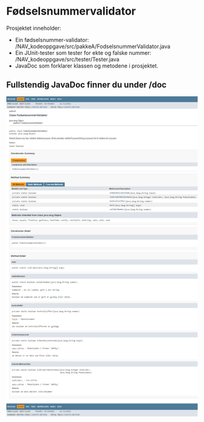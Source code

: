 # Fødselsnummervalidator
Prosjektet inneholder:
* Ein fødselsnummer-validator: /NAV_kodeoppgave/src/pakkeA/FodselsnummerValidator.java
* Ein JUnit-tester som tester for ekte og falske nummer: /NAV_kodeoppgave/src/tester/Tester.java
* JavaDoc som forklarer klassen og metodene i prosjektet.

## Fullstendig JavaDoc finner du under /doc 
![JavaDoc as PNG](JavaDocAsPNG.png)
